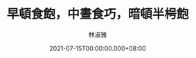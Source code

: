 ---
issue: 437
title: 早頓食飽，中晝食巧，暗頓半枵飽
author: 林淑雅
date: 2021-07-15T00:00:00.000+08:00
topic: 生活
difficulty: 2
wikidata: Q131449292
wikidata_link: https://www.wikidata.org/wiki/Q131449292
---